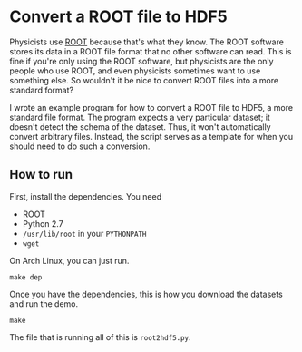 # Convert a ROOT file to HDF5

Physicists use [ROOT](http://root.cern.ch/) because that's what they
know. The ROOT software stores its data in a ROOT file format that
no other software can read. This is fine if you're only using the ROOT
software, but physicists are the only people who use ROOT, and even
physicists sometimes want to use  something else. So wouldn't it be nice 
to convert ROOT files into a more standard format?

I wrote an example program for how to convert a ROOT file to HDF5,
a more standard file format. The program expects a very particular
dataset; it doesn't detect the schema of the dataset. Thus, it won't
automatically convert arbitrary files. Instead, the script serves as
a template for when you should need to do such a conversion.

## How to run

First, install the dependencies. You need

* ROOT
* Python 2.7
* `/usr/lib/root` in your `PYTHONPATH`
* `wget`

On Arch Linux, you can just run.

    make dep

Once you have the dependencies, this is how you download the datasets
and run the demo.

    make

The file that is running all of this is `root2hdf5.py`.
